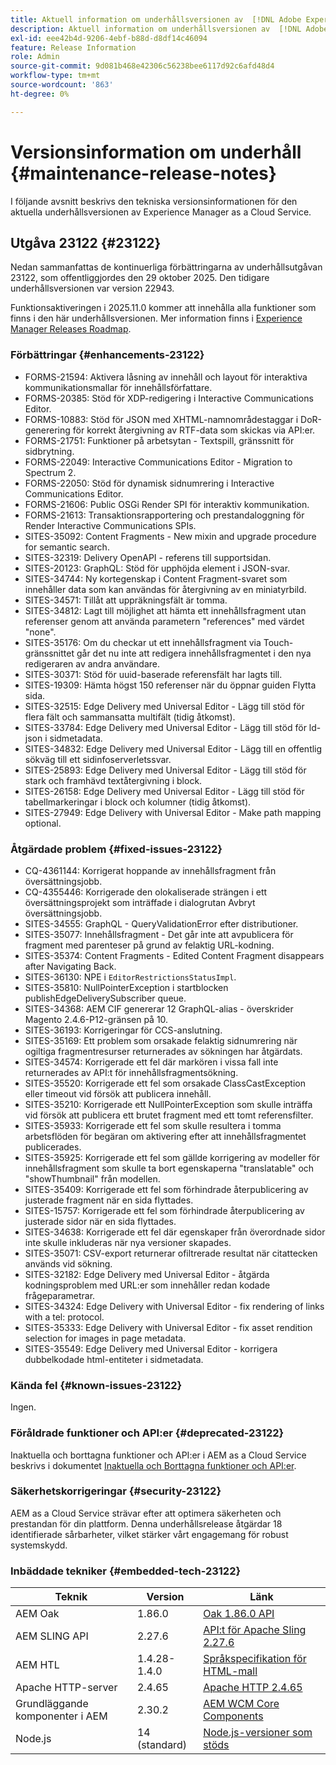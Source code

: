 ```yaml
---
title: Aktuell information om underhållsversionen av  [!DNL Adobe Experience Manager] as a Cloud Service.
description: Aktuell information om underhållsversionen av  [!DNL Adobe Experience Manager] as a Cloud Service.
exl-id: eee42b4d-9206-4ebf-b88d-d8df14c46094
feature: Release Information
role: Admin
source-git-commit: 9d081b468e42306c56238bee6117d92c6afd48d4
workflow-type: tm+mt
source-wordcount: '863'
ht-degree: 0%

---
```



# Versionsinformation om underhåll {#maintenance-release-notes}

I följande avsnitt beskrivs den tekniska versionsinformationen för den aktuella underhållsversionen av Experience Manager as a Cloud Service.

## Utgåva 23122 {#23122}

Nedan sammanfattas de kontinuerliga förbättringarna av underhållsutgåvan 23122, som offentliggjordes den 29 oktober 2025. Den tidigare underhållsversionen var version 22943.

Funktionsaktiveringen i 2025.11.0 kommer att innehålla alla funktioner som finns i den här underhållsversionen. Mer information finns i [Experience Manager Releases Roadmap](https://experienceleague.adobe.com/en/docs/experience-manager-release-information/aem-release-updates/update-releases-roadmap).

### Förbättringar {#enhancements-23122}

* FORMS-21594: Aktivera låsning av innehåll och layout för interaktiva kommunikationsmallar för innehållsförfattare.
* FORMS-20385: Stöd för XDP-redigering i Interactive Communications Editor.
* FORMS-10883: Stöd för JSON med XHTML-namnområdestaggar i DoR-generering för korrekt återgivning av RTF-data som skickas via API:er.
* FORMS-21751: Funktioner på arbetsytan - Textspill, gränssnitt för sidbrytning.
* FORMS-22049: Interactive Communications Editor - Migration to Spectrum 2.
* FORMS-22050: Stöd för dynamisk sidnumrering i Interactive Communications Editor.
* FORMS-21606: Public OSGi Render SPI för interaktiv kommunikation.
* FORMS-21613: Transaktionsrapportering och prestandaloggning för Render Interactive Communications SPIs.
* SITES-35092: Content Fragments - New mixin and upgrade procedure for semantic search.
* SITES-32319: Delivery OpenAPI - referens till supportsidan.
* SITES-20123: GraphQL: Stöd för upphöjda element i JSON-svar.
* SITES-34744: Ny kortegenskap i Content Fragment-svaret som innehåller data som kan användas för återgivning av en miniatyrbild.
* SITES-34571: Tillåt att uppräkningsfält är tomma.
* SITES-34812: Lagt till möjlighet att hämta ett innehållsfragment utan referenser genom att använda parametern &quot;references&quot; med värdet &quot;none&quot;.
* SITES-35176: Om du checkar ut ett innehållsfragment via Touch-gränssnittet går det nu inte att redigera innehållsfragmentet i den nya redigeraren av andra användare.
* SITES-30371: Stöd för uuid-baserade referensfält har lagts till.
* SITES-19309: Hämta högst 150 referenser när du öppnar guiden Flytta sida.
* SITES-32515: Edge Delivery med Universal Editor - Lägg till stöd för flera fält och sammansatta multifält (tidig åtkomst).
* SITES-33784: Edge Delivery med Universal Editor - Lägg till stöd för ld-json i sidmetadata.
* SITES-34832: Edge Delivery med Universal Editor - Lägg till en offentlig sökväg till ett sidinfoserverletssvar.
* SITES-25893: Edge Delivery med Universal Editor - Lägg till stöd för stark och framhävd textåtergivning i block.
* SITES-26158: Edge Delivery med Universal Editor - Lägg till stöd för tabellmarkeringar i block och kolumner (tidig åtkomst).
* SITES-27949: Edge Delivery with Universal Editor - Make path mapping optional.

### Åtgärdade problem {#fixed-issues-23122}

* CQ-4361144: Korrigerat hoppande av innehållsfragment från översättningsjobb.
* CQ-4355446: Korrigerade den olokaliserade strängen i ett översättningsprojekt som inträffade i dialogrutan Avbryt översättningsjobb.
* SITES-34555: GraphQL - QueryValidationError efter distributioner.
* SITES-35077: Innehållsfragment - Det går inte att avpublicera för fragment med parenteser på grund av felaktig URL-kodning.
* SITES-35374: Content Fragments - Edited Content Fragment disappears after Navigating Back.
* SITES-36130: NPE i `EditorRestrictionsStatusImpl`.
* SITES-35810: NullPointerException i startblocken publishEdgeDeliverySubscriber queue.
* SITES-34368: AEM CIF genererar 12 GraphQL-alias - överskrider Magento 2.4.6-P12-gränsen på 10.
* SITES-36193: Korrigeringar för CCS-anslutning.
* SITES-35169: Ett problem som orsakade felaktig sidnumrering när ogiltiga fragmentresurser returnerades av sökningen har åtgärdats.
* SITES-34574: Korrigerade ett fel där markören i vissa fall inte returnerades av API:t för innehållsfragmentsökning.
* SITES-35520: Korrigerade ett fel som orsakade ClassCastException eller timeout vid försök att publicera innehåll.
* SITES-35210: Korrigerade ett NullPointerException som skulle inträffa vid försök att publicera ett brutet fragment med ett tomt referensfilter.
* SITES-35933: Korrigerade ett fel som skulle resultera i tomma arbetsflöden för begäran om aktivering efter att innehållsfragmentet publicerades.
* SITES-35925: Korrigerade ett fel som gällde korrigering av modeller för innehållsfragment som skulle ta bort egenskaperna &quot;translatable&quot; och &quot;showThumbnail&quot; från modellen.
* SITES-35409: Korrigerade ett fel som förhindrade återpublicering av justerade fragment när en sida flyttades.
* SITES-15757: Korrigerade ett fel som förhindrade återpublicering av justerade sidor när en sida flyttades.
* SITES-34638: Korrigerade ett fel där egenskaper från överordnade sidor inte skulle inkluderas när nya versioner skapades.
* SITES-35071: CSV-export returnerar ofiltrerade resultat när citattecken används vid sökning.
* SITES-32182: Edge Delivery med Universal Editor - åtgärda kodningsproblem med URL:er som innehåller redan kodade frågeparametrar.
* SITES-34324: Edge Delivery with Universal Editor - fix rendering of links with a tel: protocol.
* SITES-35333: Edge Delivery with Universal Editor - fix asset rendition selection for images in page metadata.
* SITES-35549: Edge Delivery med Universal Editor - korrigera dubbelkodade html-entiteter i sidmetadata.

### Kända fel {#known-issues-23122}

Ingen.

### Föråldrade funktioner och API:er {#deprecated-23122}

Inaktuella och borttagna funktioner och API:er i AEM as a Cloud Service beskrivs i dokumentet [Inaktuella och Borttagna funktioner och API:er](/help/release-notes/deprecated-removed-features.md).

### Säkerhetskorrigeringar {#security-23122}

AEM as a Cloud Service strävar efter att optimera säkerheten och prestandan för din plattform. Denna underhållsrelease åtgärdar 18 identifierade sårbarheter, vilket stärker vårt engagemang för robust systemskydd.

### Inbäddade tekniker {#embedded-tech-23122}

| Teknik | Version | Länk |
|---|---|---|
| AEM Oak | 1.86.0 | [Oak 1.86.0 API](https://www.javadoc.io/doc/org.apache.jackrabbit/oak-api/1.86/index.html) |
| AEM SLING API | 2.27.6 | [API:t för Apache Sling 2.27.6 ](https://www.javadoc.io/doc/org.apache.sling/org.apache.sling.api/latest/index.html) |
| AEM HTL | 1.4.28-1.4.0 | [Språkspecifikation för HTML-mall](https://github.com/adobe/htl-spec) |
| Apache HTTP-server | 2.4.65 | [Apache HTTP 2.4.65](https://apache.googlesource.com/httpd/+/refs/tags/2.4.65/CHANGES) |
| Grundläggande komponenter i AEM | 2.30.2 | [AEM WCM Core Components](https://github.com/adobe/aem-core-wcm-components) |
| Node.js | 14 (standard) | [Node.js-versioner som stöds](https://experienceleague.adobe.com/en/docs/experience-manager-cloud-service/content/implementing/developing/developing-with-front-end-pipelines#node-versions) |
